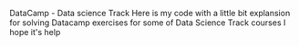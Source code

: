 DataCamp - Data science Track
Here is my code with a little bit explansion for solving Datacamp exercises for some of Data Science Track courses
I hope it's help
